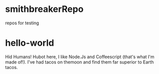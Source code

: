 # smithbreakerRepo
repos for testing
# hello-world
Hid Humans!
Hubot here, I like Node.Js and Coffeescript (that's what I'm made of!).
I've had tacos on themoon and find them far superior to Earth tacos.
